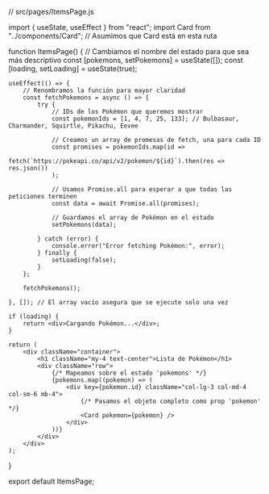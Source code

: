 // src/pages/ItemsPage.js

import { useState, useEffect } from "react";
import Card from "../components/Card"; // Asumimos que Card está en esta ruta

function ItemsPage() {
    // Cambiamos el nombre del estado para que sea más descriptivo
    const [pokemons, setPokemons] = useState([]);
    const [loading, setLoading] = useState(true);

    useEffect(() => {
        // Renombramos la función para mayor claridad
        const fetchPokemons = async () => {
            try {
                // IDs de los Pokémon que queremos mostrar
                const pokemonIds = [1, 4, 7, 25, 133]; // Bulbasaur, Charmander, Squirtle, Pikachu, Eevee

                // Creamos un array de promesas de fetch, una para cada ID
                const promises = pokemonIds.map(id =>
                    fetch(`https://pokeapi.co/api/v2/pokemon/${id}`).then(res => res.json())
                );

                // Usamos Promise.all para esperar a que todas las peticiones terminen
                const data = await Promise.all(promises);

                // Guardamos el array de Pokémon en el estado
                setPokemons(data);

            } catch (error) {
                console.error("Error fetching Pokémon:", error);
            } finally {
                setLoading(false);
            }
        };

        fetchPokemons();

    }, []); // El array vacío asegura que se ejecute solo una vez

    if (loading) {
        return <div>Cargando Pokémon...</div>;
    }

    return (
        <div className="container">
            <h1 className="my-4 text-center">Lista de Pokémon</h1>
            <div className="row">
                {/* Mapeamos sobre el estado 'pokemons' */}
                {pokemons.map((pokemon) => (
                    <div key={pokemon.id} className="col-lg-3 col-md-4 col-sm-6 mb-4">
                        {/* Pasamos el objeto completo como prop 'pokemon' */}
                        <Card pokemon={pokemon} />
                    </div>
                ))}
            </div>
        </div>
    );
}

export default ItemsPage;
